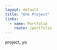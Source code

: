 ```yaml
---
layout: default
title: "One Project"
links:
  - name: Portfolio
    route: /portfolio
---
```

project, yo
